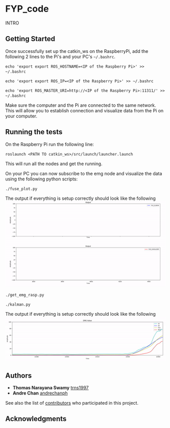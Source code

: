 # FYP_code
INTRO

## Getting Started
Once successfully set up the catkin_ws on the RaspberryPi, add the following 2 lines to the Pi's and your PC's `~/.bashrc`.
```
echo 'export export ROS_HOSTNAME=<IP of the Raspberry Pi>' >> ~/.bashrc
```
```
echo 'export export ROS_IP=<IP of the Raspberry Pi>' >> ~/.bashrc
```
```
echo 'export ROS_MASTER_URI=http://<IP of the Raspberry Pi>:11311/' >> ~/.bashrc
```

Make sure the computer and the Pi are connected to the same network. This will allow you to establish connection and visualize data from the Pi on your computer.


## Running the tests
On the Raspberry Pi run the following line:
```
roslaunch <PATH TO catkin_ws>/src/launch/launcher.launch
```
This will run all the nodes and get the running.

On your PC you can now subscribe to the emg node and visualize the data using the following python scripts:
```
./fuse_plot.py
```
The output if everything is setup correctly should look like the following
<img src="https://github.com/trns1997/FYP_code/blob/master/media/fus.gif"/>

```
./get_emg_rasp.py
```

```
./kalman.py
```
The output if everything is setup correctly should look like the following
<img src="https://github.com/trns1997/FYP_code/blob/master/media/kal.gif"/>


## Authors
* **Thomas Narayana Swamy** [trns1997](https://github.com/trns1997)
* **Andre Chan** [andrechanph](https://github.com/andrechanph)

See also the list of [contributors](https://github.com/trns1997/FYP_code/contributors) who participated in this project.

## Acknowledgments
